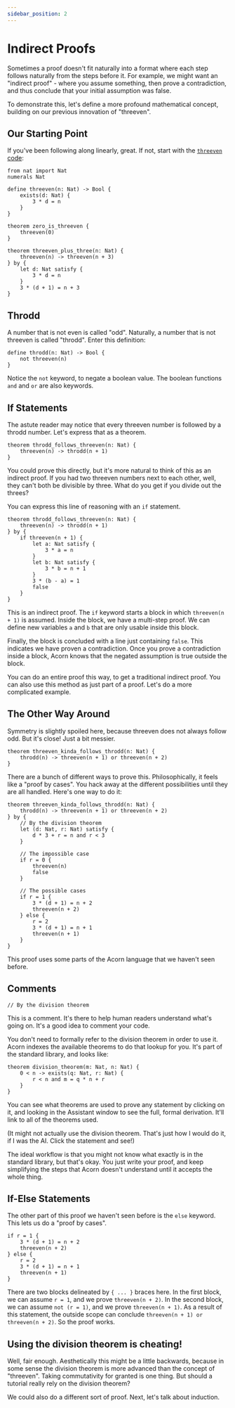 ```yaml
---
sidebar_position: 2
---
```


# Indirect Proofs

Sometimes a proof doesn't fit naturally into a format where each step follows naturally from the steps before it. For example, we might want an "indirect proof" - where you assume something, then prove a contradiction, and thus conclude that your initial assumption was false.

To demonstrate this, let's define a more profound mathematical concept, building on our previous innovation of "threeven".

## Our Starting Point

If you've been following along linearly, great. If not, start with the [`threeven` code](https://github.com/acornprover/acornprover.org/blob/master/examples/threeven.ac):

```acorn
from nat import Nat
numerals Nat

define threeven(n: Nat) -> Bool {
    exists(d: Nat) {
        3 * d = n
    }
}

theorem zero_is_threeven {
    threeven(0)
}

theorem threeven_plus_three(n: Nat) {
    threeven(n) -> threeven(n + 3)
} by {
    let d: Nat satisfy {
        3 * d = n
    }
    3 * (d + 1) = n + 3
}
```

## Throdd

A number that is not even is called "odd". Naturally, a number that is not threeven is called "throdd". Enter this definition:

```acorn
define throdd(n: Nat) -> Bool {
    not threeven(n)
}
```

Notice the `not` keyword, to negate a boolean value. The boolean functions `and` and `or` are also keywords.

## If Statements

The astute reader may notice that every threeven number is followed by a throdd number. Let's express that as a theorem.

```acorn
theorem throdd_follows_threeven(n: Nat) {
    threeven(n) -> throdd(n + 1)
}
```

You could prove this directly, but it's more natural to think of this as an indirect proof. If you had two threeven numbers next to each other, well, they can't both be divisible by three. What do you get if you divide out the threes?

You can express this line of reasoning with an `if` statement.

```acorn
theorem throdd_follows_threeven(n: Nat) {
    threeven(n) -> throdd(n + 1)
} by {
    if threeven(n + 1) {
        let a: Nat satisfy {
            3 * a = n
        }
        let b: Nat satisfy {
            3 * b = n + 1
        }
        3 * (b - a) = 1
        false
    }
}
```

This is an indirect proof. The `if` keyword starts a block in which `threeven(n + 1)` is assumed. Inside the block, we have a multi-step proof. We can define new variables `a` and `b` that are only usable inside this block.

Finally, the block is concluded with a line just containing `false`. This indicates we have proven a contradiction. Once you prove a contradiction inside a block, Acorn knows that the negated assumption is true outside the block.

You can do an entire proof this way, to get a traditional indirect proof. You can also use this method as just part of a proof. Let's do a more complicated example.

## The Other Way Around

Symmetry is slightly spoiled here, because threeven does not always follow odd. But it's close! Just a bit messier.

```acorn
theorem threeven_kinda_follows_throdd(n: Nat) {
    throdd(n) -> threeven(n + 1) or threeven(n + 2)
}
```

There are a bunch of different ways to prove this. Philosophically, it feels like a "proof by cases". You hack away at the different possibilities until they are all handled. Here's one way to do it:

```acorn
theorem threeven_kinda_follows_throdd(n: Nat) {
    throdd(n) -> threeven(n + 1) or threeven(n + 2)
} by {
    // By the division theorem
    let (d: Nat, r: Nat) satisfy {
        d * 3 + r = n and r < 3
    }

    // The impossible case
    if r = 0 {
        threeven(n)
        false
    }

    // The possible cases
    if r = 1 {
        3 * (d + 1) = n + 2
        threeven(n + 2)
    } else {
        r = 2
        3 * (d + 1) = n + 1
        threeven(n + 1)
    }
}
```

This proof uses some parts of the Acorn language that we haven't seen before.

## Comments

```acorn
// By the division theorem
```

This is a comment. It's there to help human readers understand what's going on. It's a good idea to comment your code.

You don't need to formally refer to the division theorem in order to use it. Acorn indexes the available theorems to do that lookup for you. It's part of the standard library, and looks like:

```acorn
theorem division_theorem(m: Nat, n: Nat) {
    0 < n -> exists(q: Nat, r: Nat) {
        r < n and m = q * n + r
    }
}
```

You can see what theorems are used to prove any statement by clicking on it, and looking in the Assistant window to see the full, formal derivation. It'll link to all of the theorems used.

(It might not actually use the division theorem. That's just how I would do it, if I was the AI. Click the statement and see!)

The ideal workflow is that you might not know what exactly is in the standard library, but that's okay. You just write your proof, and keep simplifying the steps that Acorn doesn't understand until it accepts the whole thing.

## If-Else Statements

The other part of this proof we haven't seen before is the `else` keyword. This lets us do a "proof by cases".

```acorn
if r = 1 {
    3 * (d + 1) = n + 2
    threeven(n + 2)
} else {
    r = 2
    3 * (d + 1) = n + 1
    threeven(n + 1)
}
```

There are two blocks delineated by `{ ... }` braces here. In the first block, we can assume `r = 1`, and we prove `threeven(n + 2)`. In the second block, we can assume `not (r = 1)`, and we prove `threeven(n + 1)`. As a result of this statement, the outside scope can conclude `threeven(n + 1) or threeven(n + 2)`. So the proof works.

## Using the division theorem is cheating!

Well, fair enough. Aesthetically this might be a little backwards, because in some sense the division theorem is more advanced than the concept of "threeven". Taking commutativity for granted is one thing. But should a tutorial really rely on the division theorem?

We could also do a different sort of proof. Next, let's talk about induction.
